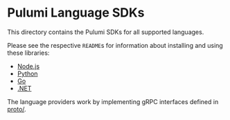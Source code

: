 # Pulumi Language SDKs

This directory contains the Pulumi SDKs for all supported languages.

Please see the respective `README`s for information about installing and using these libraries:

* [Node.js](./nodejs)
* [Python](./python)
* [Go](./go)
* [.NET](./dotnet)

The language providers work by implementing gRPC interfaces defined in [proto/](./proto).

